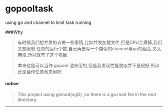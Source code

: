 # gopooltask
using go and channel to limit task running

###Why
>有时候我们想并发的去做一些事情,比如并发加载文件,但是CPU会爆掉,我们又想限制
>任务的运行个数,自己再去写一个类似的channel与go的组合,又太麻烦,所以就有了这个项目.
>
>本来也是可以当作 gopool 池来用的,但是我发现性能貌似并不是很好,所以还是当作任务池来用吧.
>




#### notice
> This project using gomod(vgO) ,so there is a go.mod file in the root directory.
> 
------

